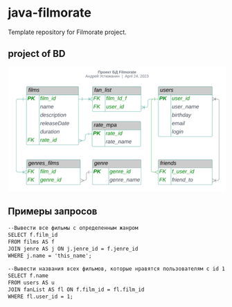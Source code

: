 # java-filmorate
Template repository for Filmorate project.
## project of BD 
![ER-диаграмма](https://raw.githubusercontent.com/Andrey-VU/java-filmorate/add-database/Проект%20БД%20Filmorate.png)

## Примеры запросов 

```roomsql
--Вывести все фильмы с определенным жанром 
SELECT f.film_id
FROM films AS f
JOIN jenre AS j ON j.jenre_id = f.jenre_id
WHERE j.name = 'this_name';
```
```roomsql
--Вывести названия всех фильмов, которые нравятся пользователям с id 1  
SELECT f.name
FROM users AS u
JOIN fanList AS fl ON f.film_id = fl.film_id
WHERE fl.user_id = 1; 
```




